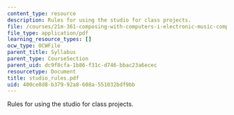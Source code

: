 ```yaml
---
content_type: resource
description: Rules for using the studio for class projects.
file: /courses/21m-361-composing-with-computers-i-electronic-music-composition-spring-2008/400ce8d8b37992a8608a551032bdf9bb_studio_rules.pdf
file_type: application/pdf
learning_resource_types: []
ocw_type: OCWFile
parent_title: Syllabus
parent_type: CourseSection
parent_uid: dc9f8cfa-1b86-f31c-d746-bbac23a6ecec
resourcetype: Document
title: studio_rules.pdf
uid: 400ce8d8-b379-92a8-608a-551032bdf9bb
---
```

Rules for using the studio for class projects.

